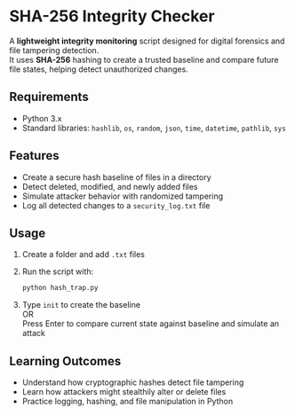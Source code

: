 # SHA-256 Integrity Checker
A **lightweight integrity monitoring** script designed for digital forensics and file tampering detection.<br>
It uses **SHA-256** hashing to create a trusted baseline and compare future file states, helping detect unauthorized changes.

## Requirements
- Python 3.x
- Standard libraries: `hashlib`, `os`, `random`, `json`, `time`, `datetime`, `pathlib`, `sys`

## Features
- Create a secure hash baseline of files in a directory
- Detect deleted, modified, and newly added files
- Simulate attacker behavior with randomized tampering
- Log all detected changes to a `security_log.txt` file

## Usage
1. Create a folder and add `.txt` files
2. Run the script with:
   
   ```bash
   python hash_trap.py
   ```
3. Type `init` to create the baseline<br>
   OR<br>
   Press Enter to compare current state against baseline and simulate an attack

## Learning Outcomes
- Understand how cryptographic hashes detect file tampering
- Learn how attackers might stealthily alter or delete files
- Practice logging, hashing, and file manipulation in Python